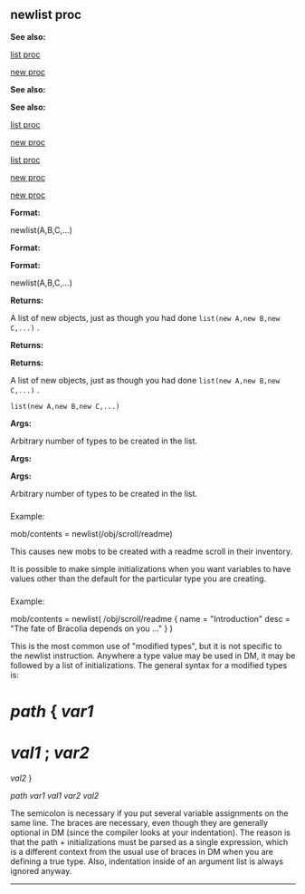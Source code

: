 

 newlist proc
--------------




**See also:** 


[list proc](#/proc/list) 

[new proc](#/proc/new) 




**See also:** 

**See also:**

[list proc](#/proc/list) 

[new proc](#/proc/new) 


[list proc](#/proc/list)

[new proc](#/proc/new) 

[new proc](#/proc/new)


**Format:** 


 newlist(A,B,C,...)
 


**Format:** 

**Format:**

 newlist(A,B,C,...)



**Returns:** 


 A list of new objects, just as though you had done
 `list(new
A,new B,new C,...)` 
 .
 


**Returns:** 

**Returns:**

 A list of new objects, just as though you had done
 `list(new
A,new B,new C,...)` 
 .

`list(new
A,new B,new C,...)`


**Args:** 


 Arbitrary number of types to be created in the list.
 


**Args:** 

**Args:**

 Arbitrary number of types to be created in the list.

### 
 Example:



 mob/contents = newlist(/obj/scroll/readme)


 This causes new mobs to be created with a readme scroll in their
inventory.




 It is possible to make simple initializations when you want variables to
have values other than the default for the particular type you are creating.



### 
 Example:



 mob/contents = newlist(
 /obj/scroll/readme {
 name = "Introduction"
 desc = "The fate of Bracolia depends on you ..."
 }
)


 This is the most common use of "modified types", but it is not specific to
the newlist instruction. Anywhere a type value may be used in DM, it may be
followed by a list of initializations. The general syntax for a modified
types is:




*path* 
 {
 *var1* 
 =
 *val1* 
 ;
 *var2* 
 =
 *val2* 
 }



*path*
*var1*
*val1*
*var2*
*val2*

 The semicolon is necessary if you put several variable assignments on the
same line. The braces are necessary, even though they are generally optional
in DM (since the compiler looks at your indentation). The reason is that the
path + initializations must be parsed as a single expression, which is a
different context from the usual use of braces in DM when you are defining a
true type. Also, indentation inside of an argument list is always ignored
anyway.





---


